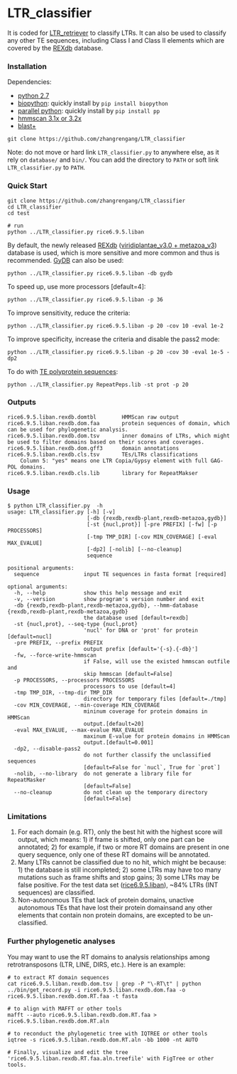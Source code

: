 # LTR_classifier
It is coded for [LTR_retriever](https://github.com/oushujun/LTR_retriever) to classify LTRs. It can also be used to classify any other TE sequences, including Class I and Class II elements which are covered by the [REXdb](http://repeatexplorer.org/?page_id=918) database.

### Installation ###
Dependencies:
+	[python 2.7](https://www.python.org/)
   +   [biopython](https://biopython.org/): quickly install by `pip install biopython`
   +   [parallel python](https://www.parallelpython.com/): quickly install by `pip install pp`
+	[hmmscan 3.1x or 3.2x](http://hmmer.org/)
+   [blast+](https://blast.ncbi.nlm.nih.gov/Blast.cgi?CMD=Web&PAGE_TYPE=BlastDocs&DOC_TYPE=Download)
 
```
git clone https://github.com/zhangrengang/LTR_classifier
```
Note: do not move or hard link `LTR_classifier.py` to anywhere else, as it rely on `database/` and `bin/`. You can add the directory to `PATH` or soft link `LTR_classifier.py` to `PATH`.

### Quick Start ###
```
git clone https://github.com/zhangrengang/LTR_classifier
cd LTR_classifier
cd test

# run
python ../LTR_classifier.py rice6.9.5.liban
```
By default, the newly released [REXdb](http://repeatexplorer.org/?page_id=918) ([viridiplantae_v3.0 + metazoa_v3](https://bitbucket.org/petrnovak/re_databases)) database is used, which is more sensitive and more common and thus is recommended. 
[GyDB](http://gydb.org/) can also be used:
```
python ../LTR_classifier.py rice6.9.5.liban -db gydb
```
To speed up, use more processors [default=4]:
```
python ../LTR_classifier.py rice6.9.5.liban -p 36
```
To improve sensitivity, reduce the criteria:
```
python ../LTR_classifier.py rice6.9.5.liban -p 20 -cov 10 -eval 1e-2
```
To improve specificity, increase the criteria and disable the pass2 mode:
```
python ../LTR_classifier.py rice6.9.5.liban -p 20 -cov 30 -eval 1e-5 -dp2
```
To do with [TE polyprotein sequences](http://www.repeatmasker.org/RMDownload.html):
```
python ../LTR_classifier.py RepeatPeps.lib -st prot -p 20
```
### Outputs ###
```
rice6.9.5.liban.rexdb.domtbl        HMMScan raw output
rice6.9.5.liban.rexdb.dom.faa       protein sequences of domain, which can be used for phylogenetic analysis.
rice6.9.5.liban.rexdb.dom.tsv       inner domains of LTRs, which might be used to filter domains based on their scores and coverages.
rice6.9.5.liban.rexdb.dom.gff3      domain annotations
rice6.9.5.liban.rexdb.cls.tsv       TEs/LTRs classifications
	Column 5: "yes" means one LTR Copia/Gypsy element with full GAG-POL domains.
rice6.9.5.liban.rexdb.cls.lib       library for RepeatMakser
```

### Usage ###
```
$ python LTR_classifier.py  -h
usage: LTR_classifier.py [-h] [-v]
                         [-db {rexdb,rexdb-plant,rexdb-metazoa,gydb}]
                         [-st {nucl,prot}] [-pre PREFIX] [-fw] [-p PROCESSORS]
                         [-tmp TMP_DIR] [-cov MIN_COVERAGE] [-eval MAX_EVALUE]
                         [-dp2] [-nolib] [--no-cleanup]
                         sequence

positional arguments:
  sequence              input TE sequences in fasta format [required]

optional arguments:
  -h, --help            show this help message and exit
  -v, --version         show program's version number and exit
  -db {rexdb,rexdb-plant,rexdb-metazoa,gydb}, --hmm-database {rexdb,rexdb-plant,rexdb-metazoa,gydb}
                        the database used [default=rexdb]
  -st {nucl,prot}, --seq-type {nucl,prot}
                        'nucl' for DNA or 'prot' for protein [default=nucl]
  -pre PREFIX, --prefix PREFIX
                        output prefix [default='{-s}.{-db}']
  -fw, --force-write-hmmscan
                        if False, will use the existed hmmscan outfile and
                        skip hmmscan [default=False]
  -p PROCESSORS, --processors PROCESSORS
                        processors to use [default=4]
  -tmp TMP_DIR, --tmp-dir TMP_DIR
                        directory for temporary files [default=./tmp]
  -cov MIN_COVERAGE, --min-coverage MIN_COVERAGE
                        mininum coverage for protein domains in HMMScan
                        output.[default=20]
  -eval MAX_EVALUE, --max-evalue MAX_EVALUE
                        maxinum E-value for protein domains in HMMScan
                        output.[default=0.001]
  -dp2, --disable-pass2
                        do not further classify the unclassified sequences
                        [default=False for `nucl`, True for `prot`]
  -nolib, --no-library  do not generate a library file for RepeatMasker
                        [default=False]
  --no-cleanup          do not clean up the temporary directory
                        [default=False]
```

### Limitations ###
1. For each domain (e.g. RT), only the best hit with the highest score will output, which means: 1) if frame is shifted, only one part can be annotated; 2) for example, if two or more RT domains are present in one query sequence, only one of these RT domains will be annotated.
2. Many LTRs cannot be classified due to no hit, which might be because: 1) the database is still incompleted; 2) some LTRs may have too many mutations such as frame shifts and stop gains; 3) some LTRs may be false positive. For the test data set ([rice6.9.5.liban](https://raw.githubusercontent.com/oushujun/EDTA/master/database/rice6.9.5.liban)), ~84% LTRs (INT sequences) are classified.
3. Non-autonomous TEs that lack of protein domains, unactive autonomous TEs that have lost their protein domainsand any other elements that contain non protein domains,  are excepted to be un-classified.

### Further phylogenetic analyses ###
You may want to use the RT domains to analysis relationships among retrotransposons (LTR, LINE, DIRS, etc.). Here is an example:
```
# to extract RT domain sequences
cat rice6.9.5.liban.rexdb.dom.tsv | grep -P "\-RT\t" | python ../bin/get_record.py -i rice6.9.5.liban.rexdb.dom.faa -o rice6.9.5.liban.rexdb.dom.RT.faa -t fasta

# to align with MAFFT or other tools
mafft --auto rice6.9.5.liban.rexdb.dom.RT.faa > rice6.9.5.liban.rexdb.dom.RT.aln

# to reconduct the phylogenetic tree with IQTREE or other tools
iqtree -s rice6.9.5.liban.rexdb.dom.RT.aln -bb 1000 -nt AUTO 

# Finally, visualize and edit the tree 'rice6.9.5.liban.rexdb.RT.faa.aln.treefile' with FigTree or other tools.
```
